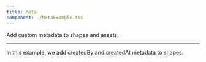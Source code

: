 ```yaml
---
title: Meta
component: ./MetaExample.tsx
---
```


Add custom metadata to shapes and assets.

---

In this example, we add createdBy and createdAt metadata to shapes.
